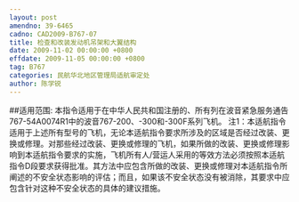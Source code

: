 ```yaml
---
layout: post
amendno: 39-6465
cadno: CAD2009-B767-07
title: 检查和改装发动机吊架和大翼结构
date: 2009-11-02 00:00:00 +0800
effdate: 2009-11-05 00:00:00 +0800
tag: B767
categories: 民航华北地区管理局适航审定处
author: 陈学锐
---
```


##适用范围:
本指令适用于在中华人民共和国注册的、所有列在波音紧急服务通告767-54A0074R1中的波音767-200、-300和-300F系列飞机。
注1：本适航指令适用于上述所有型号的飞机，无论本适航指令要求所涉及的区域是否经过改装、更换或修理。对那些经过改装、更换或修理的飞机，如果所做的改装、更换或修理影响到本适航指令要求的实施，飞机所有人/营运人采用的等效方法必须按照本适航指令D段要求获得批准。其方法中应包含所做的改装、更换或修理对本适航指令所阐述的不安全状态影响的评估；而且，如果该不安全状态没有被消除，其要求中应包含针对这种不安全状态的具体的建议措施。

